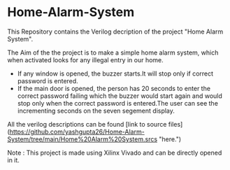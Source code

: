 # Home-Alarm-System

This Repository contains the Verilog decription of the project "Home Alarm System".

The Aim of the the project is to make a simple home alarm system, which  when activated looks for any illegal entry in our home. 
<UL>
<li>If any window is opened, the buzzer starts.It will stop only if correct password is entered.</li>
<li>If the main door is opened, the person has 20 seconds to enter the correct password failing which the buzzer would start again and would stop only when the correct password is entered.The user can see the incrementing seconds on the seven segement display.</li>
</UL>

All the verilog descriptions can be found [link to source files] (https://github.com/yashgupta26/Home-Alarm-System/tree/main/Home%20Alarm%20System.srcs "here.")

Note : This project is made using Xilinx Vivado and can be directly opened in it.
